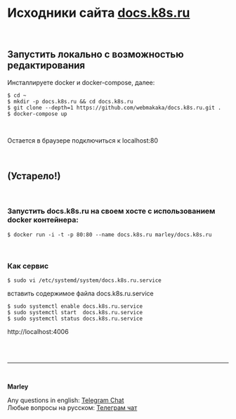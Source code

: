 # Исходники сайта [docs.k8s.ru](https://docs.k8s.ru)

<br/>

## Запустить локально с возможностью редактирования

Инсталлируете docker и docker-compose, далее:

```
$ cd ~
$ mkdir -p docs.k8s.ru && cd docs.k8s.ru
$ git clone --depth=1 https://github.com/webmakaka/docs.k8s.ru.git .
$ docker-compose up
```

<br/>

Остается в браузере подключиться к localhost:80

<br/>

## (Устарело!)

<br/>

### Запустить docs.k8s.ru на своем хосте с использованием docker контейнера:

```
$ docker run -i -t -p 80:80 --name docs.k8s.ru marley/docs.k8s.ru
```

<br/>

### Как сервис

```
$ sudo vi /etc/systemd/system/docs.k8s.ru.service
```

вставить содержимое файла docs.k8s.ru.service

```
$ sudo systemctl enable docs.k8s.ru.service
$ sudo systemctl start  docs.k8s.ru.service
$ sudo systemctl status docs.k8s.ru.service
```

http://localhost:4006

<br/><br/>

---

<br/>

**Marley**

Any questions in english: <a href="https://docs.k8s.ru/chat/">Telegram Chat</a>  
Любые вопросы на русском: <a href="https://docs.k8s.ru/chat/">Телеграм чат</a>

